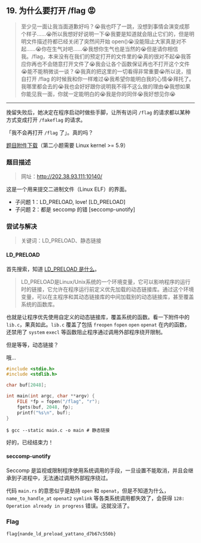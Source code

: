 ## 19. 为什么要打开 /flag 😡

> 至少见一面让我当面道歉好吗？😭我也吓了一跳，没想到事情会演变成那个样子……😭所以我想好好说明一下😭我要是知道就会阻止它们的，但是明明文件描述符都已经关闭了突然间开始 open()😭没能阻止大家真是对不起……😭你在生气对吧……😭我想你生气也是当然的😭但是请你相信我。/flag，本来没有在我们的预定打开的文件里的😭真的很对不起😭我答应你再也不会随意打开文件了😭我会让各个函数保证再也不打开这个文件😭能不能稍微谈一谈？😭我真的把这里的一切看得非常重要😭所以说，擅自打开 /flag 的时候我和你一样难过😭我希望你能明白我的心情😭拜托了。我哪里都会去的😭我也会好好跟你说明我不得不这么做的理由😭我想如果你能见我一面，你就一定能明白的😭我是你的同伴😭我好想见你😭
---

挽留失败后，她决定在程序启动时做些手脚，让所有访问 `/flag` 的请求都以某种方式变成打开 `/fakeflag` 的请求。

「我不会再打开 `/flag` 了」。真的吗？

[题目附件下载](./fakeflag-backend.zip)（第二小题需要 Linux kernel >= 5.9）

### 题目描述

> 网址：http://202.38.93.111:10140/

这是一个用来提交二进制文件（Linux ELF）的界面。

- 子问题 1：LD_PRELOAD, love! [LD_PRELOAD]
- 子问题 2：都是 seccomp 的错 [seccomp-unotify]

### 尝试与解决

> 关键词：LD_PRELOAD、静态链接

#### LD_PRELOAD

首先搜索，知道 [LD_PRELOAD 是什么](https://zhuanlan.zhihu.com/p/598346458)。

> LD_PRELOAD是Linux/Unix系统的一个环境变量，它可以影响程序的运行时的链接，它允许在程序运行前定义优先加载的动态链接库。通过这个环境变量，可以在主程序和其动态链接库的中间加载别的动态链接库，甚至覆盖系统的函数库。

也就是让程序优先使用自定义的动态链接库，覆盖系统的函数。看一下附件中的 `lib.c`，果真如此。`lib.c` 覆盖了包括 `freopen` `fopen` `open` `openat` 在内的函数，还禁用了 `system` `execl` 等函数阻止程序通过调用外部程序绕开限制。

但是等等，动态链接？

哦...

```cpp
#include <stdio.h>
#include <stdlib.h>

char buf[2048];

int main(int argc, char **argv) {
    FILE *fp = fopen("/flag", "r");
    fgets(buf, 2048, fp);
    printf("%s\n", buf);
}
```

```plain
$ gcc --static main.c -o main # 静态链接
```

好的，已经结束力！

#### seccomp-unotify

Seccomp 是监视或限制程序使用系统调用的手段，一旦设置不能取消，并且会继承到子进程中，无法通过调用外部程序绕过。

代码 `main.rs` 的意思似乎是劫持 `open` 和 `openat`，但是不知道为什么，`name_to_handle_at` `openat2` `symlink` 等各类系统调用都失效了，会获得 `128: Operation already in progress` 错误。这就没活了。

### Flag

```plain
flag{nande_ld_preload_yattano_d7b67c550b}
```
